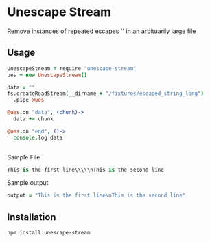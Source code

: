 # Unescape Stream

Remove instances of repeated escapes '\' in an arbituarily large file

## Usage
```coffee
UnescapeStream = require "unescape-stream"
ues = new UnescapeStream()

data = ""
fs.createReadStream(__dirname + "/fixtures/escaped_string_long")
  .pipe @ues

@ues.on "data", (chunk)->
  data += chunk

@ues.on "end", ()->
  console.log data
  
```

Sample File
```coffee
This is the first line\\\\\nThis is the second line
```

Sample output
```coffee
output = "This is the first line\nThis is the second line"
```

## Installation
```console
npm install unescape-stream
```